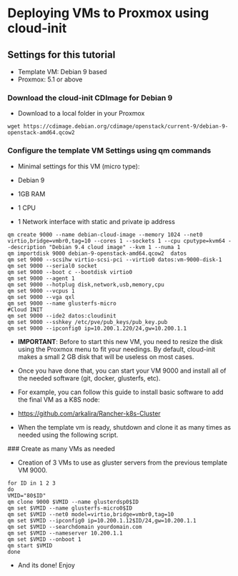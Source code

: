 # Deploying VMs to Proxmox using cloud-init

## Settings for this tutorial

 - Template VM: Debian 9 based
 - Proxmox: 5.1 or above

### Download the cloud-init CDImage for Debian 9

 - Download to a local folder in your Proxmox

```
wget https://cdimage.debian.org/cdimage/openstack/current-9/debian-9-openstack-amd64.qcow2
```

### Configure the template VM Settings using qm commands

 - Minimal settings for this VM (micro type):

  - Debian 9
  - 1GB RAM
  - 1 CPU
  - 1 Network interface with static and private ip address

```
qm create 9000 --name debian-cloud-image --memory 1024 --net0 virtio,bridge=vmbr0,tag=10 --cores 1 --sockets 1 --cpu cputype=kvm64 --description "Debian 9.4 cloud image" --kvm 1 --numa 1
qm importdisk 9000 debian-9-openstack-amd64.qcow2  datos
qm set 9000 --scsihw virtio-scsi-pci --virtio0 datos:vm-9000-disk-1
qm set 9000 --serial0 socket
qm set 9000 --boot c --bootdisk virtio0
qm set 9000 --agent 1
qm set 9000 --hotplug disk,network,usb,memory,cpu
qm set 9000 --vcpus 1
qm set 9000 --vga qxl
qm set 9000 --name glusterfs-micro
#Cloud INIT
qm set 9000 --ide2 datos:cloudinit
qm set 9000 --sshkey /etc/pve/pub_keys/pub_key.pub
qm set 9000 --ipconfig0 ip=10.200.1.220/24,gw=10.200.1.1
```
 - **IMPORTANT**: Before to start this new VM, you need to resize the disk using the Proxmox menu to fit your needings. By default, cloud-init makes a small 2 GB disk that will be useless on most cases.

 - Once you have done that, you can start your VM 9000 and install all of the needed software (git, docker, glusterfs, etc).

  - For example, you can follow this guide to install basic software to add the final VM as a K8S node:
   - https://github.com/arkalira/Rancher-k8s-Cluster

 - When the template vm is ready, shutdown and clone it as many times as needed using the following script.

### Create as many VMs as needed

 - Creation of 3 VMs to use as gluster servers from the previous template VM 9000.

```
for ID in 1 2 3
do
VMID="80$ID"
qm clone 9000 $VMID --name glusterdsp0$ID
qm set $VMID --name glusterfs-micro0$ID
qm set $VMID --net0 model=virtio,bridge=vmbr0,tag=10
qm set $VMID --ipconfig0 ip=10.200.1.12$ID/24,gw=10.200.1.1
qm set $VMID --searchdomain yourdomain.com
qm set $VMID --nameserver 10.200.1.1
qm set $VMID --onboot 1
qm start $VMID
done
```
 - And its done! Enjoy
